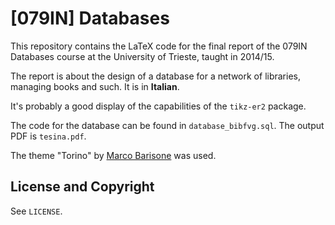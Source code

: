 # [079IN] Databases

This repository contains the LaTeX code for the final report of the 079IN Databases course at the University of Trieste, taught in 2014/15.

The report is about the design of a database for a network of libraries, managing books and such. It is in **Italian**.

It's probably a good display of the capabilities of the `tikz-er2` package.

The code for the database can be found in `database_bibfvg.sql`. The output PDF is `tesina.pdf`.

The theme "Torino" by [Marco Barisone](http://blog.barisione.org/2007-09/torino-a-pretty-theme-for-latex-beamer/) was used.

## License and Copyright

See `LICENSE`.